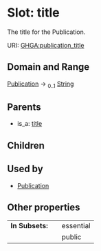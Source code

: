 
# Slot: title


The title for the Publication.

URI: [GHGA:publication_title](https://w3id.org/GHGA/publication_title)


## Domain and Range

[Publication](Publication.md) &#8594;  <sub>0..1</sub> [String](types/String.md)

## Parents

 *  is_a: [title](title.md)

## Children


## Used by

 * [Publication](Publication.md)

## Other properties

|  |  |  |
| --- | --- | --- |
| **In Subsets:** | | essential |
|  | | public |

